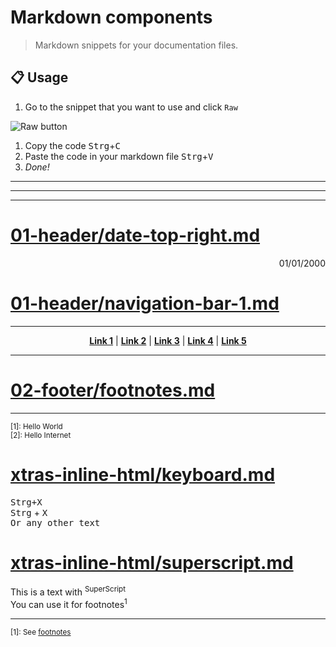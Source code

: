 # Markdown components

> Markdown snippets for your documentation files.

## :clipboard: Usage

1. Go to the snippet that you want to use and click `Raw`  

![Raw button](https://i.imgur.com/QkHqujv.png)

1. Copy the code <kbd>Strg</kbd>+<kbd>C</kbd>
2. Paste the code in your markdown file <kbd>Strg</kbd>+<kbd>V</kbd>
3. _Done!_


----
----
----


# [01-header/date-top-right.md](01-header/date-top-right.md)

<p align="right">01/01/2000</p>


# [01-header/navigation-bar-1.md](01-header/navigation-bar-1.md)

----

<p align="center">
   <strong><a href="#link1">Link 1</a></strong>
   |
   <strong><a href="#link2">Link 2</a></strong>
   |
   <strong><a href="#link3">Link 3</a></strong>
   |
   <strong><a href="#link4">Link 4</a></strong>
   |
   <strong><a href="#link5">Link 5</a></strong>
</p>

----


# [02-footer/footnotes.md](02-footer/footnotes.md)

----

<sup>[1]: Hello World</sup>  
<sup>[2]: Hello Internet</sup>  


# [xtras-inline-html/keyboard.md](xtras-inline-html/keyboard.md)

<kbd>Strg+X</kbd>  
<kbd>Strg</kbd> + <kbd>X</kbd>  
<kbd>Or any other text</kbd>

# [xtras-inline-html/superscript.md](xtras-inline-html/superscript.md)

This is a text with <sup>SuperScript</sup>  
You can use it for footnotes<sup>1</sup>

----
<sup>[1]: See [footnotes](../02-footer/footnotes)</sup>  

